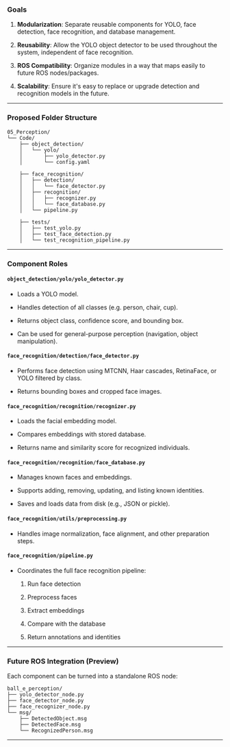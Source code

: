 ### Goals

1. **Modularization**: Separate reusable components for YOLO, face detection, face recognition, and database management.
    
2. **Reusability**: Allow the YOLO object detector to be used throughout the system, independent of face recognition.
    
3. **ROS Compatibility**: Organize modules in a way that maps easily to future ROS nodes/packages.
    
4. **Scalability**: Ensure it's easy to replace or upgrade detection and recognition models in the future.
    

---

### Proposed Folder Structure

```
05_Perception/
└── Code/
    ├── object_detection/
    │   └── yolo/
    │       ├── yolo_detector.py
    │       └── config.yaml

    ├── face_recognition/
    │   ├── detection/
    │   │   └── face_detector.py
    │   ├── recognition/
    │   │   ├── recognizer.py
    │   │   └── face_database.py
    │   └── pipeline.py

    ├── tests/
    │   ├── test_yolo.py
    │   ├── test_face_detection.py
    │   └── test_recognition_pipeline.py
```

---

### Component Roles

#### `object_detection/yolo/yolo_detector.py`

- Loads a YOLO model.
    
- Handles detection of all classes (e.g. person, chair, cup).
    
- Returns object class, confidence score, and bounding box.
    
- Can be used for general-purpose perception (navigation, object manipulation).
    

#### `face_recognition/detection/face_detector.py`

- Performs face detection using MTCNN, Haar cascades, RetinaFace, or YOLO filtered by class.
    
- Returns bounding boxes and cropped face images.
    

#### `face_recognition/recognition/recognizer.py`

- Loads the facial embedding model.
    
- Compares embeddings with stored database.
    
- Returns name and similarity score for recognized individuals.
    

#### `face_recognition/recognition/face_database.py`

- Manages known faces and embeddings.
    
- Supports adding, removing, updating, and listing known identities.
    
- Saves and loads data from disk (e.g., JSON or pickle).
    

#### `face_recognition/utils/preprocessing.py`

- Handles image normalization, face alignment, and other preparation steps.
    

#### `face_recognition/pipeline.py`

- Coordinates the full face recognition pipeline:
    
    1. Run face detection
        
    2. Preprocess faces
        
    3. Extract embeddings
        
    4. Compare with the database
        
    5. Return annotations and identities
        

---
	
### Future ROS Integration (Preview)

Each component can be turned into a standalone ROS node:
```
ball_e_perception/
├── yolo_detector_node.py
├── face_detector_node.py
├── face_recognizer_node.py
└── msg/
    ├── DetectedObject.msg
    ├── DetectedFace.msg
    └── RecognizedPerson.msg
```

---


